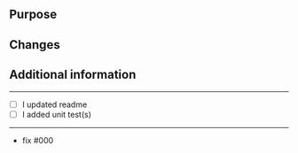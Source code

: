 <!-- Thanks for contributing! -->

## Purpose


## Changes


## Additional information


___

<!-- Mark the ones you have done and remove unnecessary ones. Add new tasks that fit (like TODOs). -->
- [ ] I updated readme
- [ ] I added unit test(s)

___

<!-- Add `- fix #_NUMBER_` line for every PR/Issue this PR solves. Do not comma separate them. -->
- fix #000

